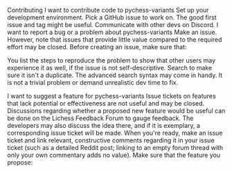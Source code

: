 Contributing
I want to contribute code to pychess-variants
Set up your development environment.
Pick a GitHub issue to work on. The good first issue and tag might be useful.
Communicate with other devs on Discord.
I want to report a bug or a problem about pychess-variants
Make an issue. However, note that issues that provide little value compared to the required effort may be closed. Before creating an issue, make sure that:

You list the steps to reproduce the problem to show that other users may experience it as well, if the issue is not self-descriptive.
Search to make sure it isn't a duplicate. The advanced search syntax may come in handy.
It is not a trivial problem or demand unrealistic dev time to fix.

I want to suggest a feature for pychess-variants
Issue tickets on features that lack potential or effectiveness are not useful and may be closed. Discussions regarding whether a proposed new feature would be useful can be done on the Lichess Feedback Forum to gauge feedback. The developers may also discuss the idea there, and if it is exemplary, a corresponding issue ticket will be made. When you're ready, make an issue ticket and link relevant, constructive comments regarding it in your issue ticket (such as a detailed Reddit post; linking to an empty forum thread with only your own commentary adds no value). Make sure that the feature you propose:

